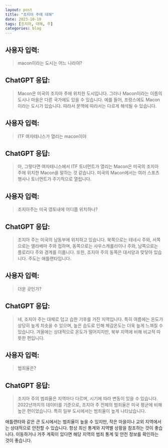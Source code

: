 ```yaml
---
layout: post
title: "조지아 주에 대해"
date: 2023-10-19
tags: [조지아, 대해, 주]
categories: blog
---
```


## 사용자 입력:
> macon이라는 도시는 어느 나라야?

## ChatGPT 응답:
> Macon은 미국의 조지아 주에 위치한 도시입니다. 그러나 Macon이라는 이름의 도시나 마을은 다른 국가에도 있을 수 있습니다. 예를 들어, 프랑스에도 Macon이라는 도시가 있습니다. 따라서 문맥에 따라서는 다르게 해석될 수 있습니다.

## 사용자 입력:
> ITF 여자테니스가 열리는 macon이야

## ChatGPT 응답:
> 아, 그렇다면 여자테니스에서 ITF 토너먼트가 열리는 Macon은 미국의 조지아 주에 위치한 Macon을 말하는 것 같습니다. 미국의 Macon에서는 여러 스포츠 행사나 토너먼트가 주기적으로 열립니다.

## 사용자 입력:
> 조지아주는 미국 영토내에 어디쯤 위치하나?

## ChatGPT 응답:
> 조지아 주는 미국의 남동부에 위치하고 있습니다. 북쪽으로는 테네시 주와, 서쪽으로는 앨라배마 주와 접하며, 동쪽으로는 사우스캐롤라이나 주와, 남쪽으로는 플로리다 주와 경계를 이룹니다. 또한, 조지아 주의 동쪽은 대서양과 맞닿아 있습니다. 주도는 애틀랜타입니다.

## 사용자 입력:
> 더운 곳인가?

## ChatGPT 응답:
> 네, 조지아 주는 대체로 덥고 습한 기후를 가진 지역입니다. 특히 여름에는 온도가 상당히 높게 치솟을 수 있으며, 높은 습도로 인해 체감온도는 더욱 높게 느껴질 수 있습니다. 겨울에는 상대적으로 온도가 떨어지지만, 북부 지역에 비해 비교적 따뜻한 편입니다.

## 사용자 입력:
> 범죄율은?

## ChatGPT 응답:
> 조지아 주의 범죄율은 지역마다 다르며, 시기에 따라 변동이 있을 수 있습니다. 2022년까지의 데이터를 기준으로, 조지아 주 전체의 범죄율은 미국 평균에 비해 높은 편이었습니다. 특히 일부 도시에서는 범죄율이 높게 나타났습니다.

애틀랜타와 같은 큰 도시에서는 범죄율이 높을 수 있지만, 작은 마을이나 교외 지역에서는 상대적으로 안전할 수 있습니다. 항상 최신 통계와 지역별 상황을 참조하는 것이 좋습니다. 이동하거나 거주 계획이 있다면 해당 지역의 범죄 통계 및 안전 정보를 확인하는 것이 좋습니다.

